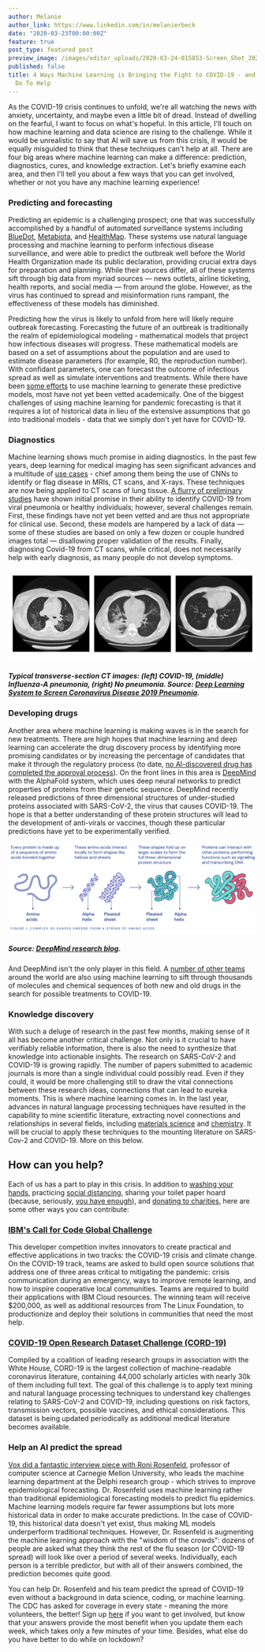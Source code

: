 ```yaml
---
author: Melanie
author_link: https://www.linkedin.com/in/melanierbeck
date: "2020-03-23T00:00:00Z"
feature: true
post_type: featured post
preview_image: /images/editor_uploads/2020-03-24-015853-Screen_Shot_2020_03_20_at_5_32_17_PM.png
published: false
title: 4 Ways Machine Learning is Bringing the Fight to COVID-19 - and What You Can
  Do To Help
---
```


As the COVID-19 crisis continues to unfold, we're all watching the news with anxiety, uncertainty, and maybe even a little bit of dread. Instead of dwelling on the fearful, I want to focus on what's hopeful. In this article, I'll touch on how machine learning and data science are rising to the challenge. While it would be unrealistic to say that AI will save us from this crisis, it would be equally misguided to think that these techniques can't help at all. There are four big areas where machine learning can make a difference: prediction, diagnostics, cures, and knowledge extraction. Let's briefly examine each area, and then I'll tell you about a few ways that you can get involved, whether or not you have any machine learning experience! 

### Predicting and forecasting

Predicting an epidemic is a challenging prospect; one that was successfully accomplished by a handful of automated surveillance systems including [BlueDot](https://www.cnbc.com/2020/03/03/bluedot-used-artificial-intelligence-to-predict-coronavirus-spread.html), [Metabiota](http://metabiota.com/publications#!metabiota-risk-report-no-3-monitoring-and-risk-268), and [HealthMap](https://www.thecrimson.com/article/2020/3/3/hms-coronavirus-tracking-tool/). These systems use natural language processing and machine learning to perform infectious disease surveillance, and were able to predict the outbreak well before the World Health Organization made its public declaration, providing crucial extra days for preparation and planning. While their sources differ, all of these systems sift through big data from myriad sources — news outlets, airline ticketing, health reports, and social media — from around the globe. However, as the virus has continued to spread and misinformation runs rampant, the effectiveness of these models has diminished.  

Predicting how the virus is likely to unfold from here will likely require outbreak forecasting. Forecasting the future of an outbreak is traditionally the realm of epidemiological modeling - mathematical models that project how infectious diseases will progress. These mathematical models are based on a set of assumptions about the population and are used to estimate disease parameters (for example, R0, the reproduction number). With confidant parameters, one can forecast the outcome of infectious spread as well as simulate interventions and treatments. While there have been [some efforts](http://jtd.amegroups.com/article/view/36385/pdf) to use machine learning to generate these predictive models, most have not yet been vetted academically. One of the biggest challenges of using machine learning for pandemic forecasting is that it requires a lot of historical data in lieu of the extensive assumptions that go into traditional models - data that we simply don't yet have for COVID-19.  

### Diagnostics

Machine learning shows much promise in aiding diagnostics. In the past few years, deep learning for medical imaging has seen significant advances and a multitude of [use cases](https://healthitanalytics.com/news/top-5-use-cases-for-artificial-intelligence-in-medical-imaging) - chief among them being the use of CNNs to identify or flag disease in MRIs, CT scans, and X-rays. These techniques are now being applied to CT scans of lung tissue.  [A flurry of preliminary studies](https://scholar.google.com/scholar?oi=gsb40&q=deep%20learning%20CT%20covid&lookup=0&hl=en) have shown initial promise in their ability to identify COVID-19 from viral pneumonia or healthy individuals; however, several challenges remain. First, these findings have not yet been vetted and are thus not appropriate for clinical use. Second, these models are hampered by a lack of data — some of these studies are based on only a few dozen or couple hundred images total — disallowing proper validation of the results. Finally, diagnosing Covid-19 from CT scans, while critical, does not necessarily help with early diagnosis, as many people do not develop symptoms. 

![](/images/editor_uploads/2020-03-24-015945-Screen_Shot_2020_03_20_at_6_00_38_PM.png)
##### Typical transverse-section CT images: (left) COVID-19, (middle) Influenza-A pneumonia, (right) No pneumonia. Source: [Deep Learning System to Screen Coronavirus Disease 2019 Pneumonia](https://arxiv.org/abs/2002.09334). 

### Developing drugs

Another area where machine learning is making waves is in the search for new treatments. There are high hopes that machine learning and deep learning can accelerate the drug discovery process by identifying more promising candidates or by increasing the percentage of candidates that make it through the regulatory process (to date, [no AI-discovered drug has completed the approval process](https://www.nature.com/articles/d41586-019-03846-0)). On the front lines in this area is [DeepMind](https://deepmind.com/research/open-source/computational-predictions-of-protein-structures-associated-with-COVID-19) with the AlphaFold system, which uses deep neural networks to predict properties of proteins from their genetic sequence. DeepMind recently released predictions of three dimensional structures of under-studied proteins associated with SARS-CoV-2, the virus that causes COVID-19. The hope is that a better understanding of these protein structures will lead to the development of anti-virals or vaccines, though these particular predictions have yet to be experimentally verified.  

![](/images/editor_uploads/2020-03-24-015853-Screen_Shot_2020_03_20_at_5_32_17_PM.png)
##### Source: [DeepMind research blog](https://deepmind.com/blog/article/AlphaFold-Using-AI-for-scientific-discovery). 

And DeepMind isn't the only player in this field. A [number of other teams](https://spectrum.ieee.org/the-human-os/artificial-intelligence/medical-ai/companies-ai-coronavirus) around the world are also using machine learning to sift through thousands of molecules and chemical sequences of both new and old drugs in the search for possible treatments to COVID-19. 

### Knowledge discovery

With such a deluge of research in the past few months, making sense of it all has become another critical challenge. Not only is it crucial to have verifiably reliable information, there is also the need to synthesize that knowledge into actionable insights. The research on SARS-CoV-2 and COVID-19 is growing rapidly. The number of papers submitted to academic journals is more than a single individual could possibly read. Even if they could, it would be more challenging still to draw the vital connections between these research ideas, connections that can lead to eureka moments. This is where machine learning comes in. In the last year, advances in natural language processing techniques have resulted in the capability to mine scientific literature, extracting novel connections and relationships in several fields, including [materials science](https://thenewstack.io/ai-makes-new-scientific-discoveries-by-analyzing-old-research-papers/) and [chemistry](https://arxiv.org/abs/1903.00415). It will be crucial to apply these techniques to the mounting literature on SARS-Cov-2 and COVID-19. More on this below. 

## How can you help?

Each of us has a part to play in this crisis. In addition to [washing your hands](https://www.nytimes.com/2020/03/13/world/how-to-wash-your-hands-coronavirus.html), practicing [social distancing](https://www.npr.org/sections/health-shots/2020/03/17/817251610/its-time-to-get-serious-about-social-distancing-here-s-how), sharing your toilet paper hoard (because, seriously, [you have enough](https://howmuchtoiletpaper.com/)), and [donating to charities](https://www.washingtonpost.com/nation/2020/03/21/how-you-can-help-during-coronavirus/?arc404=true), here are some other ways you can contribute: 

### [IBM's Call for Code Global Challenge](https://callforcode.org/challenge/)

This developer competition invites innovators to create practical and effective applications in two tracks: the COVID-19 crisis and climate change. On the COVID-19 track, teams are asked to build open source solutions that address one of three areas critical to mitigating the pandemic: crisis communication during an emergency, ways to improve remote learning, and how to inspire cooperative local communities. Teams are required to build their applications with IBM Cloud resources. The winning team will receive $200,000, as well as additional resources from The Linux Foundation, to productionize and deploy their solutions in communities that need the most help.  

### [COVID-19 Open Research Dataset Challenge (CORD-19)](https://www.kaggle.com/allen-institute-for-ai/CORD-19-research-challenge)

Compiled by a coalition of leading research groups in association with the White House, CORD-19 is the largest collection of machine-readable coronavirus literature, containing 44,000 scholarly articles with nearly 30k of them including full text.  The goal of this challenge is to apply text mining and natural language processing techniques to understand key challenges relating to SARS-CoV-2 and COVID-19, including questions on risk factors, transmission vectors, possible vaccines, and ethical considerations. This dataset is being updated periodically as additional medical literature becomes available. 

### Help an AI predict the spread

[Vox did a fantastic interview piece with Roni Rosenfeld](https://www.vox.com/future-perfect/2020/3/19/21185686/ai-predicting-coronavirus-spread-forecasting-covid-19), professor of computer science at Carnegie Mellon University, who leads the machine learning department at the Delphi research group - which strives to improve epidemiological forecasting. Dr. Rosenfeld uses machine learning rather than traditional epidemiological forecasting models to predict flu epidemics. Machine learning models require far fewer assumptions but lots more historical data in order to make accurate predictions. In the case of COVID-19, this historical data doesn't yet exist, thus making ML models underperform traditional techniques. However, Dr. Rosenfeld is augmenting the machine learning approach with the "wisdom of the crowds": dozens of people are asked what they think the rest of the flu season (or COVID-19 spread) will look like over a period of several weeks. Individually, each person is a terrible predictor, but with all of their answers combined, the prediction becomes quite good. 

You can help Dr. Rosenfeld and his team predict the spread of COVID-19 even without a background in data science, coding, or machine learning. The CDC has asked for coverage in every state - meaning the more volunteers, the better! Sign up [here](https://delphi.cmu.edu/crowdcast/) if you want to get involved, but know that your answers provide the most benefit when you update them each week, which takes only a few minutes of your time. Besides, what else do you have better to do while on lockdown?